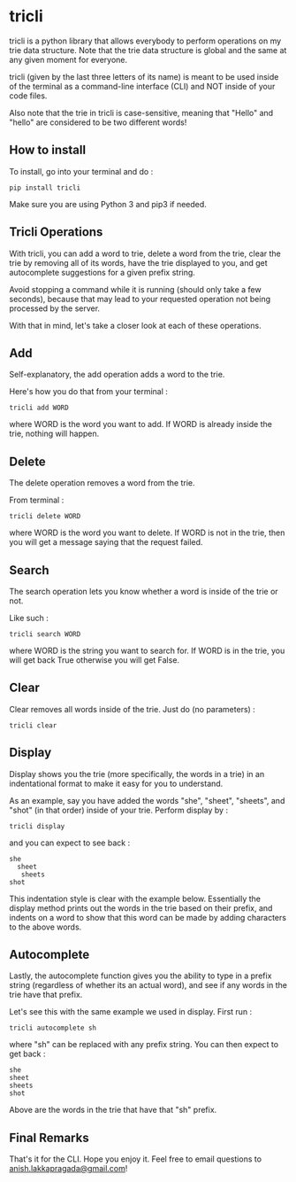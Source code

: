 # tricli

tricli is a python library that allows everybody to perform operations on my trie data structure. Note that the trie data structure is global and the same at any given moment for everyone. 

tricli (given by the last three letters of its name) is meant to be used inside of the
terminal as a command-line interface (CLI) and NOT inside of your code files. 

Also note that the trie in tricli is case-sensitive, meaning that "Hello" and "hello" are considered
to be two different words!

## How to install

To install, go into your terminal and do : 

```shell 
pip install tricli
```

Make sure you are using Python 3 and pip3 if needed.  

## Tricli Operations

With tricli, you can add a word to trie, delete a word from the trie, clear the trie by removing all of its words, have the trie displayed to you, and get autocomplete suggestions for a given prefix string. 

Avoid stopping a command while it is running (should only take a few seconds), because that may lead to your requested operation not being processed by the server. 

With that in mind, let's take a closer look at each of these operations. 

## Add

Self-explanatory, the add operation adds a word to the trie. 

Here's how you do that from your terminal : 

```shell 
tricli add WORD
```

where WORD is the word you want to add. If WORD is already inside the trie, nothing will happen. 

## Delete

The delete operation removes a word from the trie. 

From terminal :

```shell 
tricli delete WORD
```

where WORD is the word you want to delete. If WORD is not in the trie, then you will get a message saying that the request failed. 

## Search 

The search operation lets you know whether a word is inside of the trie or not. 

Like such : 

```shell 
tricli search WORD
```

where WORD is the string you want to search for. If WORD is in the trie, you will get back True otherwise you will get False. 

## Clear

Clear removes all words inside of the trie. Just do (no parameters) : 

```shell 
tricli clear
```

## Display 

Display shows you the trie (more specifically, the words in a trie) in an indentational format to make it easy for you to understand. 

As an example, say you have added the words "she", "sheet", "sheets", and "shot" (in that order) inside of your trie. Perform display by : 

```shell 
tricli display 
```

and you can expect to see back : 

```shell 
she
  sheet
   sheets
shot
```

This indentation style is clear with the example below. Essentially the display method prints out
the words in the trie based on their prefix, and indents on a word to show that this word can be made
by adding characters to the above words. 

## Autocomplete

Lastly, the autocomplete function gives you the ability to type in a prefix string (regardless of whether its an actual word), and see if any words in the trie have that prefix. 

Let's see this with the same example we used in display. First run : 

```shell 
tricli autocomplete sh 
```

where "sh" can be replaced with any prefix string. You can then expect to get back : 

```shell 
she
sheet
sheets
shot
```

Above are the words in the trie that have that "sh" prefix. 

## Final Remarks

That's it for the CLI. Hope you enjoy it. Feel free to email questions to anish.lakkapragada@gmail.com!
